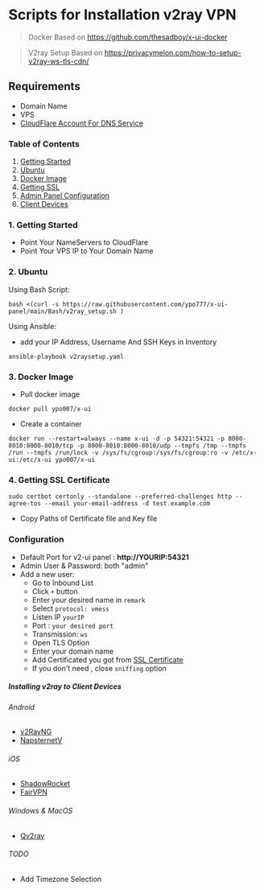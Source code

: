 # Scripts for Installation v2ray VPN 
> Docker Based on https://github.com/thesadboy/x-ui-docker

> V2ray Setup Based on https://privacymelon.com/how-to-setup-v2ray-ws-tls-cdn/


## Requirements
- Domain Name
- VPS
- [CloudFlare Account For DNS Service](https://dash.cloudflare.com/sign-up)

### Table of Contents
1. [Getting Started](#1-getting-started)
2. [Ubuntu](#ubuntu)
3. [Docker Image](#docker)
5. [Getting SSL](#ssl)
6. [Admin Panel Configuration](#admin)
7. [Client Devices](#client)

<a name="getstart"/>

### 1. Getting Started
- Point Your NameServers to CloudFlare
- Point Your VPS IP to Your Domain Name

<a name="ubuntu"/>

### 2. Ubuntu
Using Bash Script: 
```
bash <(curl -s https://raw.githubusercontent.com/ypo777/x-ui-panel/main/Bash/v2ray_setup.sh )
```

Using Ansible:
 - add your IP Address, Username And SSH Keys in Inventory
 ```
 ansible-playbook v2raysetup.yaml
 ``` 
<a name="docker"/>

### 3. Docker Image
- Pull docker image
```
docker pull ypo007/x-ui
```
- Create a container
```
docker run --restart=always --name x-ui -d -p 54321:54321 -p 8000-8010:8000-8010/tcp -p 8000-8010:8000-8010/udp --tmpfs /tmp --tmpfs /run --tmpfs /run/lock -v /sys/fs/cgroup:/sys/fs/cgroup:ro -v /etc/x-ui:/etc/x-ui ypo007/x-ui
```

<a name="ssl"/>

### 4. Getting SSL Certificate
```
sudo certbot certonly --standalone --preferred-challenges http --agree-tos --email your-email-address -d test.example.com
```
- Copy Paths of Certificate file and Key file

<a name="admin" />

### Configuration
- Default Port for v2-ui panel : **http://YOURIP:54321**
- Admin User & Password: both "admin"
- Add a new user: 
    - Go to Inbound List
    - Click ``` + ``` button
    - Enter your desired name in ```remark```
    - Select  ```protocol: vmess```
    - Listen IP ```yourIP```
    - Port : ```your desired port```
    - Transmission: ```ws``` 
    - Open TLS Option
    - Enter your domain name
    - Add Certificated you got from [SSL Certificate](#4-getting-ssl-certificate)
    - If you don't need , close ```sniffing``` option
<a name="client"/>

##### Installing v2ray to Client Devices

###### Android
- [v2RayNG](https://play.google.com/store/apps/details?id=com.v2ray.ang&hl=en&gl=US)
- [NapsternetV](https://play.google.com/store/apps/details?id=com.napsternetlabs.napsternetv&hl=en&gl=US)

###### iOS
- [ShadowRocket](https://apps.apple.com/us/app/shadowrocket/id932747118)
- [FairVPN](https://apps.apple.com/us/app/fair-vpn/id1533873488)

###### Windows & MacOS
- [Qv2ray](https://qv2ray.net/)


###### TODO
- Add Timezone Selection 

